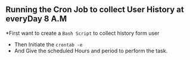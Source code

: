 ## Running the Cron Job to collect User History at everyDay 8 A.M
 *First want to create a ```Bash Script``` to collect history form user
 * Then Initiate the ```crontab -e```
 * And Give the scheduled Hours and period to perform the task.

   
  

